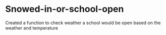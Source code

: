 # Snowed-in-or-school-open
Created a function to check weather a school would be open based on the weather and temperature
